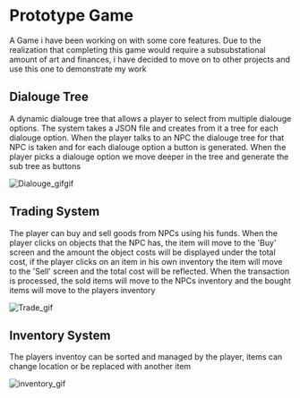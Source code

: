 # Prototype Game

A Game i have been working on with some core features. Due to the realization that completing this game would require a subsubstational amount of art and finances, i have decided to move on to other projects and use this one to demonstrate my work

## Dialouge Tree

A dynamic dialouge tree that allows a player to select from multiple dialouge options. The system takes a JSON file and creates from it a tree for each dialouge option. When the player talks to an NPC the dialouge tree for that NPC is taken and for each dialouge option a button is generated. When the player picks a dialouge option we move deeper in the tree and generate the sub tree as buttons

![Dialouge_gifgif](https://github.com/user-attachments/assets/599b0a9c-ab03-419e-bc9b-d17e5dd602c5)

## Trading System

The player can buy and sell goods from NPCs using his funds. When the player clicks on objects that the NPC has, the item will move to the 'Buy' screen and the amount the object costs will be displayed under the total cost, if the player clicks on an item in his own inventory the item will move to the 'Sell' screen and the total cost will be reflected. When the transaction is processed, the sold items will move to the NPCs inventory and the bought items will move to the players inventory

![Trade_gif](https://github.com/user-attachments/assets/e811e0db-1691-4f44-8c7b-fccf134a7fb5)

## Inventory System

The players inventoy can be sorted and managed by the player, items can change location or be replaced with another item

![inventory_gif](https://github.com/user-attachments/assets/6f527484-46b6-415e-927d-9a4d2bf679a2)
